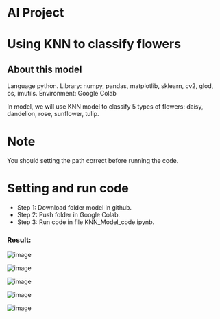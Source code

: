 # AI Project

# Using KNN to classify flowers
## About this model
Language python.
Library: numpy, pandas, matplotlib, sklearn, cv2, glod, os, imutils.
Environment: Google Colab

In model, we will use KNN model to classify 5 types of flowers: daisy, dandelion, rose, sunflower, tulip.
# Note 

You should setting the path correct before running the code.

# Setting and run code
+ Step 1: Download folder model in github.
+ Step 2: Push folder in Google Colab.
+ Step 3: Run code in file KNN_Model_code.ipynb.

### Result:

![image](https://github.com/datt46999/using-KNN-to-classify-flowers/assets/125117718/9b6dbbdf-b84c-4f81-9c96-aea28febd685)

![image](https://github.com/datt46999/using-KNN-to-classify-flowers/assets/125117718/687b9e1b-04c9-41cb-9fab-9c927eb315ba)

![image](https://github.com/datt46999/using-KNN-to-classify-flowers/assets/125117718/c15a472e-eba5-4fd2-983b-bf659cd7ce51)

![image](https://github.com/datt46999/using-KNN-to-classify-flowers/assets/125117718/35fd8982-9c75-4130-b1ba-09aca3ff294d)


![image](https://github.com/datt46999/using-KNN-to-classify-flowers/assets/125117718/7fe8c817-624b-4f33-a728-09d3305f9e28)
